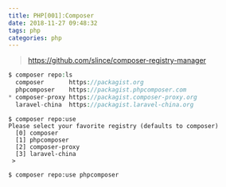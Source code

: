 ```yaml
---
title: PHP[001]:Composer
date: 2018-11-27 09:48:32
tags: php
categories: php 
---
```


> https://github.com/slince/composer-registry-manager

```php
$ composer repo:ls
  composer       https://packagist.org
  phpcomposer    https://packagist.phpcomposer.com
* composer-proxy https://packagist.composer-proxy.org
  laravel-china  https://packagist.laravel-china.org
```

```
$ composer repo:use
Please select your favorite registry (defaults to composer)
  [0] composer
  [1] phpcomposer
  [2] composer-proxy
  [3] laravel-china
 >
```

```
$ composer repo:use phpcomposer
```